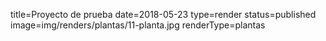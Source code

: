 title=Proyecto de prueba
date=2018-05-23
type=render
status=published
image=img/renders/plantas/11-planta.jpg
renderType=plantas
~~~~~~
